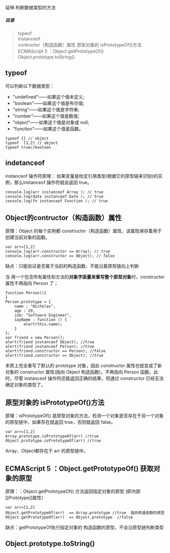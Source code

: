 延伸.判断数据类型的方法


##### 目录
> typeof      
> instanceof         
> contructor（构造函数）属性 
> 原型对象的 isPrototypeOf()方法     
> ECMAScript 5 ：Object.getPrototypeOf()     
> Object.prototype.toString()       



## typeof

可以判断以下数据类型：
* "undefined"——如果这个值未定义;
* "boolean"——如果这个值是布尔值; 
* "string"——如果这个值是字符串;
* "number"——如果这个值是数值;
* "object"——如果这个值是对象或 null; 
* "function"——如果这个值是函数。

```
typeof {} // object
typeof  [1,2] // object
typeof true//boolean
```

## indetanceof

instanceof 操作符原理： 如果变量是给定引用类型(根据它的原型链来识别)的实例，那么instanceof 操作符就会返回 true。

```
console.log(arr instanceof Array ); // true
console.log(date instanceof Date ); // true
console.log(fn instanceof Function ); // true
```


## Object的contructor（构造函数）属性

原理：Object 的每个实例都 constructor（构造函数）属性，该属性保存着用于创建当前对象的函数。


```
var arr=[1,2]
console.log(arr.constructor == Array); // true   
console.log(arr.constructor == Object); // false
```

缺点：只能验证是否属于当前的构造函数，不能沿着原型链向上判断


当 用一个包含所有属性和方法的**对象字面量来重写整个原型对象**时，constructor 属性不再指向 Person 了；
```
function Person(){
}
Person.prototype = {
    name : "Nicholas",
    age : 29,
    job: "Software Engineer",
    sayName : function () {
        alert(this.name);
    }
};
var friend = new Person();
alert(friend instanceof Object); //true
alert(friend instanceof Person); //true
alert(friend.constructor == Person); //false
alert(friend.constructor == Object); //true
```
本质上完全重写了默认的 prototype 对象，因此 constructor 属性也就变成了新 对象的 constructor 属性(指向 Object 构造函数)，不再指向 Person 函数。此时，尽管 instanceof 操作符还能返回正确的结果，但通过 constructor 已经无法确定对象的类型了。



## 原型对象的 isPrototypeOf()方法   

原理：isPrototypeOf() 是原型对象的方法，检测一个对象是否存在于另一个对象的原型链中，如果存在就返回 true，否则就返回 false。

```
var arr=[1,2]
Array.prototype.isPrototypeOf(arr) //true
Object.prototype.isPrototypeOf(arr) //true
```
Array、Object都存在于 arr 的原型链中。

## ECMAScript 5 ：Object.getPrototypeOf() 获取对象的原型    
 
原理：：Object.getPrototypeOf() 方法返回指定对象的原型 (即内部[[Prototype]]属性）

```
var arr=[1,2]
Object.getPrototypeOf(arr)  == Array.prototype //true  指向构造函数的原型
Object.getPrototypeOf(arr)  == Object.prototype  //false 
```
缺点：getPrototypeOf执行指定对象的 构造函数的原型，不会沿原型链判断类型


## Object.prototype.toString()   